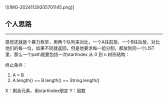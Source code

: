 
![[IMG-20241129205701145.png]]

## 个人思路
---
感觉还就是个暴力枚举，用两个队列来对比，一个A往前放，一个B往后放，对比他们的每一位，如果不同就返回，但是他要求每一组分割，都放到同一个LIST里，那么一个path就要包括一次startIndex 从 0 到 n
树形结构：

终止条件：
1. A = B
2. A.length() == B.length() == String.length()

X：剩余元素，用startIndex限定
Y：层数